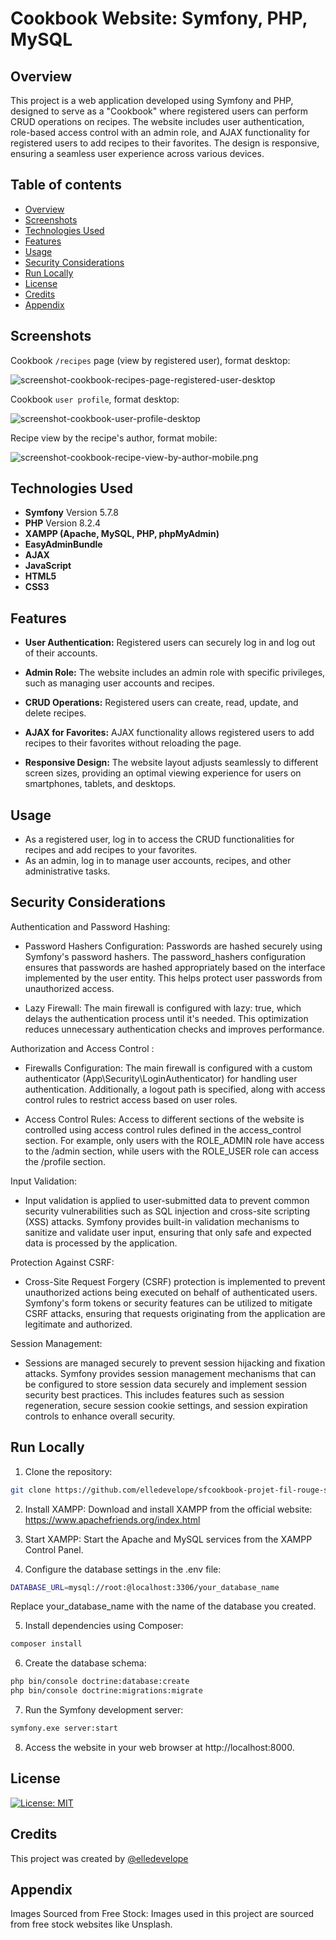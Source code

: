 # Cookbook Website: Symfony, PHP, MySQL

## Overview

This project is a web application developed using Symfony and PHP, designed to serve as a "Cookbook" where registered users can perform CRUD operations on recipes. The website includes user authentication, role-based access control with an admin role, and AJAX functionality for registered users to add recipes to their favorites. The design is responsive, ensuring a seamless user experience across various devices.

## Table of contents

- [Overview](#overview)
- [Screenshots](#screenshots)
- [Technologies Used](#technologies-used)
- [Features](#features)
- [Usage](#usage)
- [Security Considerations](#security-considerations)
- [Run Locally](#run-locally)
- [License](#license)
- [Credits](#credits)
- [Appendix](#appendix)


## Screenshots
<!-- Cookbook landing page, format mobile:
![screenshot-landing-page-Cookbook-mobile.png](/public/screenshots/1-screenshot-landing-page-Cookbook-mobile.png) -->

Cookbook ``/recipes`` page (view by registered user), format desktop:

![screenshot-cookbook-recipes-page-registered-user-desktop](/public/screenshots/8-screenshot-cookbook-recipes-page-registered-user-desktop.png)

Cookbook ``user profile``, format desktop:

![screenshot-cookbook-user-profile-desktop](/public/screenshots/4-screenshot-cookbook-user-profile-desktop.png)

Recipe view by the recipe's author, format mobile:

![screenshot-cookbook-recipe-view-by-author-mobile.png](/public/screenshots/6-screenshot-cookbook-recipe-view-by-author-mobile.png)

## Technologies Used

- **Symfony** Version 5.7.8
- **PHP** Version 8.2.4
- **XAMPP (Apache, MySQL, PHP, phpMyAdmin)** 
- **EasyAdminBundle**
- **AJAX** 
- **JavaScript** 
- **HTML5** 
- **CSS3** 

## Features

- **User Authentication:** Registered users can securely log in and log out of their accounts.

- **Admin Role:** The website includes an admin role with specific privileges, such as managing user accounts and recipes.

- **CRUD Operations:** Registered users can create, read, update, and delete recipes.

- **AJAX for Favorites:** AJAX functionality allows registered users to add recipes to their favorites without reloading the page.

- **Responsive Design:** The website layout adjusts seamlessly to different screen sizes, providing an optimal viewing experience for users on smartphones, tablets, and desktops.

## Usage

- As a registered user, log in to access the CRUD functionalities for recipes and add recipes to your favorites.
- As an admin, log in to manage user accounts, recipes, and other administrative tasks.


## Security Considerations

Authentication and Password Hashing:

- Password Hashers Configuration: Passwords are hashed securely using Symfony's password hashers. The password_hashers configuration ensures that passwords are hashed appropriately based on the interface implemented by the user entity. This helps protect user passwords from unauthorized access.

- Lazy Firewall: The main firewall is configured with lazy: true, which delays the authentication process until it's needed. This optimization reduces unnecessary authentication checks and improves performance.

Authorization and Access Control :

- Firewalls Configuration: The main firewall is configured with a custom authenticator (App\Security\LoginAuthenticator) for handling user authentication. Additionally, a logout path is specified, along with access control rules to restrict access based on user roles.

- Access Control Rules: Access to different sections of the website is controlled using access control rules defined in the access_control section. For example, only users with the ROLE_ADMIN role have access to the /admin section, while users with the ROLE_USER role can access the /profile section.

Input Validation:

- Input validation is applied to user-submitted data to prevent common security vulnerabilities such as SQL injection and cross-site scripting (XSS) attacks. Symfony provides built-in validation mechanisms to sanitize and validate user input, ensuring that only safe and expected data is processed by the application.

Protection Against CSRF:

- Cross-Site Request Forgery (CSRF) protection is implemented to prevent unauthorized actions being executed on behalf of authenticated users. Symfony's form tokens or security features can be utilized to mitigate CSRF attacks, ensuring that requests originating from the application are legitimate and authorized.

Session Management:

- Sessions are managed securely to prevent session hijacking and fixation attacks. Symfony provides session management mechanisms that can be configured to store session data securely and implement session security best practices. This includes features such as session regeneration, secure session cookie settings, and session expiration controls to enhance overall security.

## Run Locally

1. Clone the repository:
``` bash
git clone https://github.com/elledevelope/sfcookbook-projet-fil-rouge-symfony-php
```
2. Install XAMPP:
Download and install XAMPP from the official website: https://www.apachefriends.org/index.html

3. Start XAMPP:
Start the Apache and MySQL services from the XAMPP Control Panel.

4. Configure the database settings in the .env file:
``` bash
DATABASE_URL=mysql://root:@localhost:3306/your_database_name
```

Replace your_database_name with the name of the database you created.

5. Install dependencies using Composer:
```bash
composer install
```

6. Create the database schema:
```bash
php bin/console doctrine:database:create
php bin/console doctrine:migrations:migrate
``` 

7. Run the Symfony development server:
```bash
symfony.exe server:start
```

8. Access the website in your web browser at http://localhost:8000.

## License
[![License: MIT](https://img.shields.io/badge/License-MIT-yellow.svg)](/LICENSE.md)

## Credits

This project was created by [@elledevelope](https://github.com/elledevelope/)

## Appendix

Images Sourced from Free Stock: Images used in this project are sourced from free stock websites like Unsplash.
